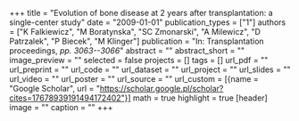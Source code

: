 +++
title = "Evolution of bone disease at 2 years after transplantation: a single-center study"
date = "2009-01-01"
publication_types = ["1"]
authors = ["K Falkiewicz", "M Boratynska", "SC Zmonarski", "A Milewicz", "D Patrzalek", "P Biecek", "M Klinger"]
publication = "In: Transplantation proceedings, _pp. 3063--3066_"
abstract = ""
abstract_short = ""
image_preview = ""
selected = false
projects = []
tags = []
url_pdf = ""
url_preprint = ""
url_code = ""
url_dataset = ""
url_project = ""
url_slides = ""
url_video = ""
url_poster = ""
url_source = ""
url_custom = [{name = "Google Scholar", url = "https://scholar.google.pl/scholar?cites=17678939191494172402"}]
math = true
highlight = true
[header]
image = ""
caption = ""
+++
